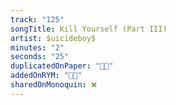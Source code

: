 ```yaml
---
track: "125"
songTitle: Kill Yourself (Part III)
artist: $uicideboy$
minutes: "2"
seconds: "25"
duplicatedOnPaper: "👍🏻"
addedOnRYM: "👍🏻"
sharedOnMonoquin: ❌
---
```


